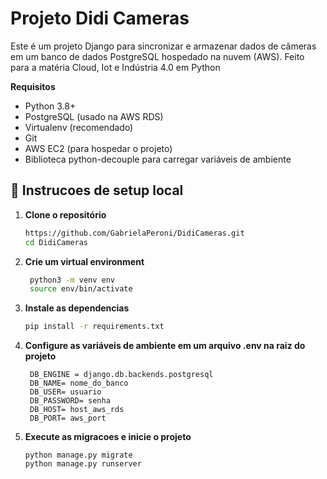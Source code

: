 # Projeto Didi Cameras
Este é um projeto Django para sincronizar e armazenar dados de câmeras em um banco de dados PostgreSQL hospedado na nuvem (AWS).
Feito para a matéria Cloud, Iot e Indústria 4.0 em Python

**Requisitos**
- Python 3.8+
- PostgreSQL (usado na AWS RDS)
- Virtualenv (recomendado)
- Git
- AWS EC2 (para hospedar o projeto)
- Biblioteca python-decouple para carregar variáveis de ambiente

## 🚀 Instrucoes de setup local

1. **Clone o repositório**
   ```bash
   https://github.com/GabrielaPeroni/DidiCameras.git
   cd DidiCameras
   ```
2. **Crie um virtual environment**
   ```bash
    python3 -m venv env
    source env/bin/activate
    ```
3. **Instale as dependencias**
   ```bash
   pip install -r requirements.txt
    ```
4. **Configure as variáveis de ambiente em um arquivo .env na raiz do projeto**
   ```
    DB_ENGINE = django.db.backends.postgresql
    DB_NAME= nome_do_banco
    DB_USER= usuario
    DB_PASSWORD= senha
    DB_HOST= host_aws_rds
    DB_PORT= aws_port
    ```
5. **Execute as migracoes e inicie o projeto**
   ```
   python manage.py migrate
   python manage.py runserver
